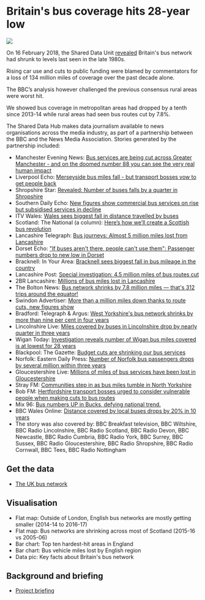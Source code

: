 # Britain's bus coverage hits 28-year low

![](https://ichef.bbci.co.uk/news/624/cpsprodpb/276E/production/_100049001_london_bus_large-nc.png)

On 16 February 2018, the Shared Data Unit [revealed](http://www.bbc.co.uk/news/uk-england-42749973) Britain's bus network had shrunk to levels last seen in the late 1980s.

Rising car use and cuts to public funding were blamed by commentators for a loss of 134 million miles of coverage over the past decade alone.

The BBC’s analysis however challenged the previous consensus rural areas were worst hit.

We showed bus coverage in metropolitan areas had dropped by a tenth since 2013-14 while rural areas had seen bus routes cut by 7.8%.

The Shared Data Hub makes data journalism available to news organisations across the media industry, as part of a partnership between the BBC and the News Media Association. Stories generated by the partnership included:

* Manchester Evening News: [Bus services are being cut across Greater Manchester - and on the doomed number 88 you can see the very real human impact](https://www.manchestereveningnews.co.uk/news/greater-manchester-news/bus-services-being-cut-across-14296465)
* Liverpool Echo: [Merseyside bus miles fall - but transport bosses vow to get people back](https://www.liverpoolecho.co.uk/news/liverpool-news/merseyside-bus-miles-fall-transport-14296519)
* Shropshire Star: [Revealed: Number of buses falls by a quarter in Shropshire](https://www.shropshirestar.com/news/local-hubs/bridgnorth/2018/02/16/dramatic-bus-route-drop-in-shropshire/#B9XG8bILxDv44eZj.99)
* Southern Daily Echo: [New figures show commercial bus services on rise but subsidised services in decline](http://www.dailyecho.co.uk/news/15998768.Commercial_buses_on_increase_but_subsidised_journeys_fall/)
* ITV Wales: [Wales sees biggest fall in distance travelled by buses](https://www.itv.com/news/wales/2018-02-16/wales-sees-biggest-fall-in-distance-travelled-by-buses/)
* Scotland: The National (a column): [Here’s how we’ll create a Scottish bus revolution](http://www.thenational.scot/news/15998029.Here___s_how_we___ll_create_a_Scottish_bus_revolution/)
* Lancashire Telegraph: [Bus journeys: Almost 5 million miles lost from Lancashire](http://www.lancashiretelegraph.co.uk/news/blackburn/15998134.Bus_journeys__Almost_5_million_miles_lost_from_Lancashire/)
* Dorset Echo: ["If buses aren't there, people can't use them": Passenger numbers drop to new low in Dorset](http://www.dorsetecho.co.uk/news/15998144.if-buses-arent-there-people-cant-use-them-passenger-numbers-drop-to-new-low-in-dorset/)
* Bracknell: In Your Area: [Bracknell sees biggest fall in bus mileage in the country](https://www.inyourarea.co.uk/news/bracknell-sees-biggest-fall-in-bus-mileage-in-the-country/)
* Lancashire Post: [Special investigation: 4.5 million miles of bus routes cut](https://www.lep.co.uk/news/transport/special-investigation-4-5-million-miles-of-bus-routes-cut-1-9019440)
* 2BR Lancashire: [Millions of bus miles lost in Lancashire](https://www.2br.co.uk/news/local-news/2505803/millions-of-bus-miles-lost-in-lancashire/)
* The Bolton News: [Bus network shrinks by 7.8 million miles — that's 312 trips around the equator!](http://www.theboltonnews.co.uk/news/15998819.Bus_network_shrinks_by_7_8_million_miles_____that__39_s_312_trips_around_the_equator_/)
* Swindon Advertiser: [More than a million miles down thanks to route cuts, new figures show](http://www.swindonadvertiser.co.uk/news/15998836.More_than_a_million_miles_down_thanks_to_route_cuts__new_figures_show/)
* Bradford: Telegraph & Argus: [West Yorkshire's bus network shrinks by more than nine per cent in four years](http://www.thetelegraphandargus.co.uk/news/15997973.West_Yorkshire_s_bus_network_shrinks_by_more_than_nine_per_cent_in_four_years/)
* Lincolnshire Live: [Miles covered by buses in Lincolnshire drop by nearly quarter in three years](https://www.lincolnshirelive.co.uk/news/local-news/buses-necessity-miles-covered-drop-1222036)
* Wigan Today: [Investigation reveals number of Wigan bus miles covered is at lowest for 28 years](https://www.wigantoday.net/news/transport/investigation-reveals-number-of-wigan-bus-miles-covered-is-at-lowest-for-28-years-1-9019857)
* Blackpool: The Gazette: [Budget cuts are shrinking our bus services](https://www.blackpoolgazette.co.uk/news/budget-cuts-are-shrinking-our-bus-services-1-9019874)
* Norfolk: Eastern Daily Press: [Number of Norfolk bus passengers drops by several million within three years](http://www.edp24.co.uk/news/environment/millions-fewer-bus-journeys-in-norfolk-suffolk-cambridgeshire-1-5396920)
* Gloucestershire Live: [Millions of miles of bus services have been lost in Gloucestershire](https://www.gloucestershirelive.co.uk/news/millions-miles-bus-services-been-1220461)
* Stray FM: [Communities step in as bus miles tumble in North Yorkshire](https://www.strayfm.com/news/local-news/2505337/communities-step-in-as-bus-miles-tumble-in-north-yorkshire/)
* Bob FM: [Hertfordshire transport bosses urged to consider vulnerable people when making cuts to bus routes](http://www.bobfm.co.uk/news/local-news/hertfordshire-transport-bosses-urged-to-consider-vulnerable-people-when-making-cuts-to-bus-routes/)
* Mix 96: [Bus numbers UP in Bucks, defying national trend.](https://www.mix96.co.uk/news/local/2505594/bus-numbers-up-in-bucks-defying-national-trend/)
* BBC Wales Online: [Distance covered by local buses drops by 20% in 10 years](http://www.bbc.co.uk/news/uk-wales-42990217)
* The story was also covered by: BBC Breakfast television, BBC Wiltshire, BBC Radio Lincolnshire, BBC Radio Scotland, BBC Radio Devon, BBC Newcastle, BBC Radio Cumbria, BBC Radio York, BBC Surrey, BBC Sussex, BBC Radio Gloucestershire, BBC Radio Shropshire, BBC Radio Cornwall, BBC Tees, BBC Radio Nottingham


## Get the data

* [The UK bus network](https://docs.google.com/spreadsheets/d/1tMtv6rXoCzqKUrE4QjqAYAMOY_vyoAMstYlqF8B9NSg/edit#gid=1620295777)

## Visualisation

* Flat map: Outside of London, English bus networks are mostly getting smaller (2014-14 to 2016-17) 
* Flat map: Bus networks are shrinking across most of Scotland (2015-16 vs 2005-06)
* Bar chart: Top ten hardest-hit areas in England
* Bar chart: Bus vehicle miles lost by English region
* Data pic: Key facts about Britain's bus network

## Background and briefing

* [Project briefing](https://docs.google.com/document/d/1CEcTMcso5PpOwbEPRmVbpsiekearafw-zX4ctv-V-oA/edit#heading=h.z6ne0og04bp5)
